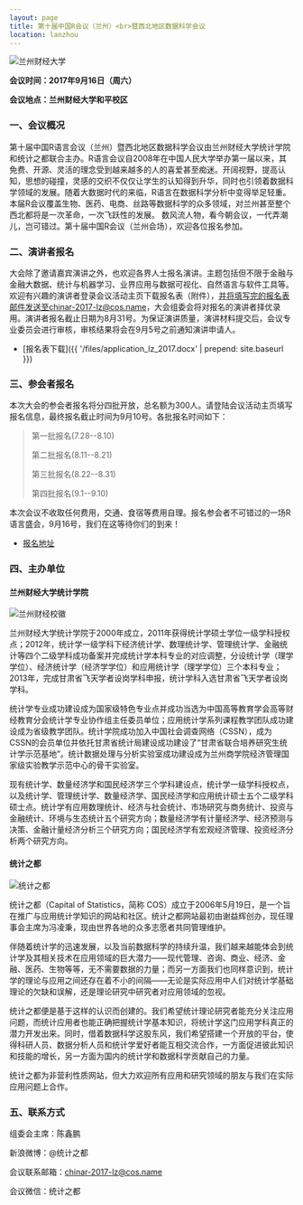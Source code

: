 ```yaml
---
layout: page
title: 第十届中国R会议（兰州）<br>暨西北地区数据科学会议
location: lanzhou
---
```


<!-- picture -->
<div class="row">
  <div class="col-md-10 col-md-offset-1 text-center">
    <img src="{{ '/img/lanzhoucaijin.jpg' | prepend: site.qiniubaseurl }}" alt="兰州财经大学" class="img-responsive" />
  </div>
</div>

**会议时间：2017年9月16日（周六）**

**会议地点：兰州财经大学和平校区**

### 一、会议概况

第十届中国R语言会议（兰州）暨西北地区数据科学会议由兰州财经大学统计学院和统计之都联合主办。R语言会议自2008年在中国人民大学举办第一届以来，其免费、开源、灵活的理念受到越来越多的人的喜爱甚至痴迷。开阔视野，提高认知，思想的碰撞，灵感的交织不仅仅让学生的认知得到升华，同时也引领着数据科学领域的发展。随着大数据时代的来临，R语言在数据科学分析中变得举足轻重。本届R会议覆盖生物、医药、电商、丝路等数据科学的众多领域，对兰州甚至整个西北都将是一次革命，一次飞跃性的发展。
数风流人物，看今朝会议，一代弄潮儿，岂可错过。第十届中国R会议（兰州会场），欢迎各位报名参加。

### 二、演讲者报名

大会除了邀请嘉宾演讲之外，也欢迎各界人士报名演讲。主题包括但不限于金融与金融大数据、统计与机器学习、业界应用与数据可视化、自然语言与软件工具等。欢迎有兴趣的演讲者登录会议活动主页下载报名表（附件），并将填写完的报名表邮件发送至chinar-2017-lz@cos.name，大会组委会将对报名的演讲者择优录用。演讲者报名截止日期为8月31号。为保证演讲质量，演讲材料提交后，会议专业委员会进行审核，审核结果将会在9月5号之前通知演讲申请人。

- [报名表下载]({{ '/files/application_lz_2017.docx' | prepend: site.baseurl }})

### 三、参会者报名

本次大会的参会者报名将分四批开放，总名额为300人。请登陆会议活动主页填写报名信息，最终报名截止时间为9月10号。各批报名时间如下：

> 第一批报名(7.28--8.10)
>
> 第二批报名(8.11--8.21)
>
> 第三批报名(8.22--8.31)
>
> 第四批报名(9.1--9.10)

本次会议不收取任何费用，交通、食宿等费用自理。报名参会者不可错过的一场R语言盛会，9月16号，我们在这等待你们的到来！

- [报名地址](http://r-lanzhou10.eventdove.com/)

### 四、主办单位

#### 兰州财经大学统计学院

<!-- picture -->
<div class="row">
  <div class="col-md-5 col-md-offset-1 text-center">
    <img src="{{ '/img/logo_lzcj.JPG' | prepend: site.qiniubaseurl }}" alt="兰州财经校徽" class="img-responsive" />
  </div>
</div>

兰州财经大学统计学院于2000年成立，2011年获得统计学硕士学位一级学科授权点；2012年，统计学一级学科下经济统计学、数理统计学、管理统计学、金融统计等四个二级学科成功备案并完成统计学本科专业的对应调整，分设统计学（理学学位）、经济统计学（经济学学位）和应用统计学（理学学位）三个本科专业；2013年，完成甘肃省飞天学者设岗学科申报，统计学科入选甘肃省飞天学者设岗学科。

统计学专业成功建设成为国家级特色专业点并成功当选为中国高等教育学会高等财经教育分会统计学专业协作组主任委员单位；应用统计学系列课程教学团队成功建设成为省级教学团队。统计学院成功加入中国社会调查网络（CSSN），成为CSSN的会员单位并依托甘肃省统计局建设成功建设了“甘肃省联合培养研究生统计学示范基地”。统计数据处理与分析实验室成功建设成为兰州商学院经济管理国家级实验教学示范中心的骨干实验室。

现有统计学、数量经济学和国民经济学三个学科建设点，统计学一级学科授权点，以及统计学、管理统计学、数量经济学、国民经济学和应用统计硕士五个二级学科硕士点。统计学有应用数理统计、经济与社会统计、市场研究与商务统计、投资与金融统计、环境与生态统计五个研究方向；数量经济学有计量经济学、经济预测与决策、金融计量经济分析三个研究方向；国民经济学有宏观经济管理、投资经济分析两个研究方向。

#### 统计之都

<!-- picture -->
<div class="row">
  <div class="col-md-10 col-md-offset-1 text-center">
    <img src="{{ '/img/cos.png' | prepend: site.qiniubaseurl }}" alt="统计之都" class="img-responsive" />
  </div>
</div>


统计之都（Capital of Statistics，简称 COS）成立于2006年5月19日，是一个旨在推广与应用统计学知识的网站和社区。统计之都网站最初由谢益辉创办，现任理事会主席为冯凌秉，现由世界各地的众多志愿者共同管理维护。

伴随着统计学的迅速发展，以及当前数据科学的持续升温，我们越来越能体会到统计学及其相关技术在应用领域的巨大潜力——现代管理、咨询、商业、经济、金融、医药、生物等等，无不需要数据的力量；而另一方面我们也同样意识到，统计学的理论与应用之间还存在着不小的间隔——无论是实际应用中人们对统计学基础理论的欠缺和误解，还是理论研究中研究者对应用领域的忽视。

统计之都便是基于这样的认识而创建的。我们希望统计理论研究者能充分关注应用问题，而统计应用者也能正确把握统计学基本知识，将统计学这门应用学科真正的潜力开发出来。同时，借着数据科学这股东风，我们希望搭建一个开放的平台，使得科研人员、数据分析人员和统计学爱好者能互相交流合作，一方面促进彼此知识和技能的增长，另一方面为国内的统计学和数据科学贡献自己的力量。

统计之都为非营利性质网站，但大力欢迎所有应用和研究领域的朋友与我们在实际应用问题上合作。

### 五、联系方式

组委会主席：陈鑫鹏

新浪微博：@统计之都

会议联系邮箱：chinar-2017-lz@cos.name

会议微信：统计之都
